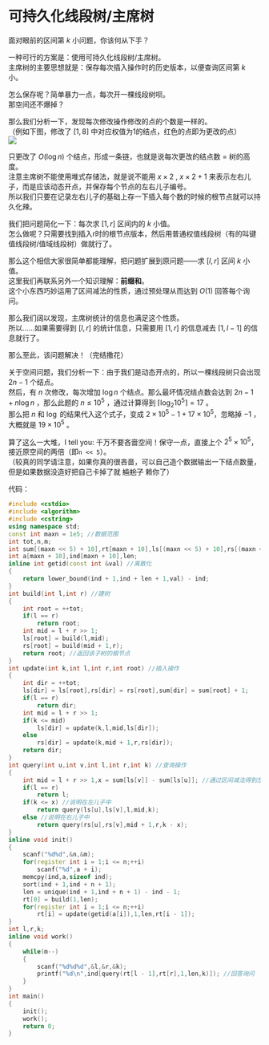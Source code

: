 # 可持久化线段树/主席树
面对眼前的区间第 $k$ 小问题，你该何从下手？

一种可行的方案是：使用可持久化线段树/主席树。  
主席树的主要思想就是：保存每次插入操作时的历史版本，以便查询区间第 $k$ 小。

怎么保存呢？简单暴力一点，每次开一棵线段树呗。  
那空间还不爆掉？

那么我们分析一下，发现每次修改操作修改的点的个数是一样的。  
（例如下图，修改了 $[1,8]$ 中对应权值为1的结点，红色的点即为更改的点）  
![](https://i.loli.net/2018/08/04/5b6503acf15f9.png)

只更改了 $O(\log{n})$ 个结点，形成一条链，也就是说每次更改的结点数 = 树的高度。  
注意主席树不能使用堆式存储法，就是说不能用 $x\times 2$ , $x\times 2+1$ 来表示左右儿子，而是应该动态开点，并保存每个节点的左右儿子编号。  
所以我们只要在记录左右儿子的基础上存一下插入每个数的时候的根节点就可以持久化辣。

我们把问题简化一下：每次求 $[1,r]$ 区间内的 $k$ 小值。  
怎么做呢？只需要找到插入r时的根节点版本，然后用普通权值线段树（有的叫键值线段树/值域线段树）做就行了。

那么这个相信大家很简单都能理解，把问题扩展到原问题——求 $[l,r]$ 区间 $k$ 小值。  
这里我们再联系另外一个知识理解：**前缀和**。  
这个小东西巧妙运用了区间减法的性质，通过预处理从而达到 $O(1)$ 回答每个询问。

那么我们阔以发现，主席树统计的信息也满足这个性质。  
所以……如果需要得到 $[l,r]$ 的统计信息，只需要用 $[1,r]$ 的信息减去 $[1,l - 1]$ 的信息就行了。

那么至此，该问题解决！（完结撒花）

关于空间问题，我们分析一下：由于我们是动态开点的，所以一棵线段树只会出现 $2n-1$ 个结点。  
然后，有 $n$ 次修改，每次增加 $\log{n}$ 个结点。那么最坏情况结点数会达到 $2n-1+n\log{n}$ ，那么此题的 $n \leq 10^5$ ，通过计算得到 $\lceil\log_2{10^5}\rceil = 17$ 。  
那么把 $n$ 和 $\log$ 的结果代入这个式子，变成 $2\times 10^5-1+17\times 10^5$，忽略掉 $-1$ ，大概就是 $19\times 10^5$ 。

算了这么一大堆，I tell you: 千万不要吝啬空间！保守一点，直接上个 $2^5\times 10^5$，接近原空间的两倍（即`n << 5`）。  
（较真的同学请注意，如果你真的很吝啬，可以自己造个数据输出一下结点数量，但是如果数据没造好把自己卡掉了就 ~~尴尬了~~ 赖你了）

代码：
```cpp
#include <cstdio>
#include <algorithm>
#include <cstring>
using namespace std;
const int maxn = 1e5; //数据范围
int tot,n,m;
int sum[(maxn << 5) + 10],rt[maxn + 10],ls[(maxn << 5) + 10],rs[(maxn << 5) + 10];
int a[maxn + 10],ind[maxn + 10],len;
inline int getid(const int &val) //离散化
{
	return lower_bound(ind + 1,ind + len + 1,val) - ind;
}
int build(int l,int r) //建树
{
	int root = ++tot;
	if(l == r)
		return root;
	int mid = l + r >> 1;
	ls[root] = build(l,mid);
	rs[root] = build(mid + 1,r);
	return root; //返回该子树的根节点
}
int update(int k,int l,int r,int root) //插入操作
{
	int dir = ++tot;
	ls[dir] = ls[root],rs[dir] = rs[root],sum[dir] = sum[root] + 1;
	if(l == r)
		return dir;
	int mid = l + r >> 1;
	if(k <= mid)
		ls[dir] = update(k,l,mid,ls[dir]);
	else
		rs[dir] = update(k,mid + 1,r,rs[dir]);
	return dir;
}
int query(int u,int v,int l,int r,int k) //查询操作
{
	int mid = l + r >> 1,x = sum[ls[v]] - sum[ls[u]]; //通过区间减法得到左儿子的信息
	if(l == r)
		return l;
	if(k <= x) //说明在左儿子中
		return query(ls[u],ls[v],l,mid,k);
	else //说明在右儿子中
		return query(rs[u],rs[v],mid + 1,r,k - x);
}
inline void init()
{
	scanf("%d%d",&n,&m);
	for(register int i = 1;i <= n;++i)
		scanf("%d",a + i);
	memcpy(ind,a,sizeof ind);
	sort(ind + 1,ind + n + 1);
	len = unique(ind + 1,ind + n + 1) - ind - 1;
	rt[0] = build(1,len);
	for(register int i = 1;i <= n;++i)
		rt[i] = update(getid(a[i]),1,len,rt[i - 1]);
}
int l,r,k;
inline void work()
{
	while(m--)
	{
		scanf("%d%d%d",&l,&r,&k);
		printf("%d\n",ind[query(rt[l - 1],rt[r],1,len,k)]); //回答询问
	}
}
int main()
{
	init();
	work();
    return 0;
}

```
